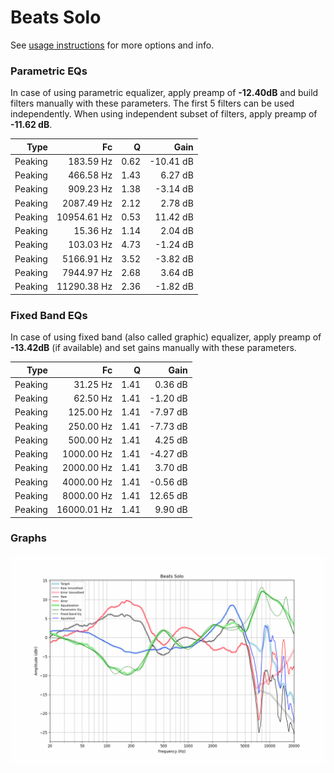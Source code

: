# Beats Solo
See [usage instructions](https://github.com/jaakkopasanen/AutoEq#usage) for more options and info.

### Parametric EQs
In case of using parametric equalizer, apply preamp of **-12.40dB** and build filters manually
with these parameters. The first 5 filters can be used independently.
When using independent subset of filters, apply preamp of **-11.62 dB**.

| Type    | Fc          |    Q | Gain      |
|--------:|------------:|-----:|----------:|
| Peaking | 183.59 Hz   | 0.62 | -10.41 dB |
| Peaking | 466.58 Hz   | 1.43 | 6.27 dB   |
| Peaking | 909.23 Hz   | 1.38 | -3.14 dB  |
| Peaking | 2087.49 Hz  | 2.12 | 2.78 dB   |
| Peaking | 10954.61 Hz | 0.53 | 11.42 dB  |
| Peaking | 15.36 Hz    | 1.14 | 2.04 dB   |
| Peaking | 103.03 Hz   | 4.73 | -1.24 dB  |
| Peaking | 5166.91 Hz  | 3.52 | -3.82 dB  |
| Peaking | 7944.97 Hz  | 2.68 | 3.64 dB   |
| Peaking | 11290.38 Hz | 2.36 | -1.82 dB  |

### Fixed Band EQs
In case of using fixed band (also called graphic) equalizer, apply preamp of **-13.42dB**
(if available) and set gains manually with these parameters.

| Type    | Fc          |    Q | Gain     |
|--------:|------------:|-----:|---------:|
| Peaking | 31.25 Hz    | 1.41 | 0.36 dB  |
| Peaking | 62.50 Hz    | 1.41 | -1.20 dB |
| Peaking | 125.00 Hz   | 1.41 | -7.97 dB |
| Peaking | 250.00 Hz   | 1.41 | -7.73 dB |
| Peaking | 500.00 Hz   | 1.41 | 4.25 dB  |
| Peaking | 1000.00 Hz  | 1.41 | -4.27 dB |
| Peaking | 2000.00 Hz  | 1.41 | 3.70 dB  |
| Peaking | 4000.00 Hz  | 1.41 | -0.56 dB |
| Peaking | 8000.00 Hz  | 1.41 | 12.65 dB |
| Peaking | 16000.01 Hz | 1.41 | 9.90 dB  |

### Graphs
![](./Beats%20Solo.png)